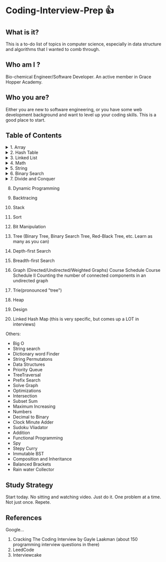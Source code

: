 # Coding-Interview-Prep :+1:

## What is it?
This is a to-do list of topics in computer science, especially in data structure and algorithms that I wanted to comb through.

## Who am I ?
Bio-chemical Engineer/Software Developer. An active member in Grace Hopper Academy.

## Who you are?
Either you are new to software engineering, or you have some web development background and want to level up your coding skills. This is a good place to start.

## Table of Contents

<details><summary>1. Array</summary>
<p>

- [ ]  Two Sum
- [ ] 3Sum
- [ ]  3Sum Closest
- [ ] 4Sum
- [ ] Best Time to Buy and Sell Stock
- [ ]  Best Time to Buy and Sell Stock II
- [ ]  Combination Sum
- [ ]  Combination Sum II
- [ ]  Combination Sum III
- [ ] Construct Binary Tree from Preorder and Inorder Traversal
- [ ]  Construct Binary Tree from Inorder and Postorder
- [ ] Traversal
- [ ]  Contains Duplicate
- [ ]  Contains Duplicate II
- [ ]  Contains Duplicate III
- [ ] Find Minimum in Rotated Sorted Array
- [ ] Find Peak Element
- [ ] Game of Life
- [ ] Jump Game
- [ ] Majority Element
- [ ] Majority Element II
- [ ] Maximum Subarray
- [ ] Maximum Product Subarray
- [ ] Merge Sorted Array
- [ ] Minimum Path Sum
- [ ] Minimum Size Subarray Sum
- [ ] Missing Number
- [ ] Move Zeroes
- [ ] Next Permutation
- [ ] Pascal's Triangle
- [ ] Pascal's Triangle II
- [ ] Plus One
- [ ] Product of Array Except Self
- [ ] Remove Duplicates from Sorted Array
- [ ] Remove Duplicates from Sorted Array II
- [ ] Remove Element
- [ ] Rotate Array
- [ ] Rotate Image
- [ ] Search a 2D Matrix
- [ ] Search for a Range
- [ ] Search in Rotated Sorted Array
- [ ] Search in Rotated Sorted Array II
- [ ] Search Insert Position
- [ ] Set Matrix Zeroes
- [ ] Sort Colors
- [ ] Spiral Matrix
- [ ] Spiral Matrix II
- [ ] Subsets
- [ ] Subsets II
- [ ] Summary Ranges
- [ ] Unique Paths
- [ ] Unique Paths II
</p>
</details>

<details><summary>2. Hash Table </summary>
<p>
(this is really important - understand all of the different collision mitigation mechanisms, understand what amortized constant-time means)
- [ ] Group Anagrams
- [ ] Bulls and Cows
- [ ] Count Primes
- [ ] Fraction to Recurring Decimal
- [ ] H-Index
- [ ] H-Index II
- [ ] Happy Number
- [ ] Isomorphic Strings
- [ ] Longest Substring Without Repeating Characters
- [ ] Repeated DNA Sequences
- [ ] Single Number
- [ ] Single Number II
- [ ] Valid Anagram
- [ ] Valid Sudoku
- [ ] Word Pattern
</p>
</details>

<details><summary>3. Linked List</summary>
- [ ] Add Two Numbers
- [ ] Convert Sorted List to Binary Search Tree
- [ ] Delete Node in a Linked List
- [ ] Insertion Sort List
- [ ] Intersection of Two Linked Lists
- [ ] Linked List Cycle
- [ ] Linked List Cycle II
- [ ] Merge Two Sorted Lists
- [ ] Palindrome Linked List
- [ ] Remove Duplicates from Sorted List
- [ ] Remove Duplicates from Sorted List II
- [ ] Remove Nth Node From End of List
- [ ] Reverse Linked List
- [ ] Reverse Linked List II
- [ ] Rotate List
- [ ] Sort List
- [ ] Swap Nodes in Pairs
</p>
</details>

<details><summary>4. Math</summary>
- [ ] Add Binary
- [ ] Add Digits
- [ ] Add Two Numbers
- [ ] Basic Calculator
- [ ] Basic Calculator II
- [ ] Divide Two Integers
- [ ] Excel Sheet Column Number
- [ ] Excel Sheet Column Title
- [ ] Factorial Trailing Zeroes
- [ ] Fraction to Recurring Decimal
- [ ] Integer to Roman
- [ ] Multiply Strings
- [ ] Number of Digit One
- [ ] Palindrome Number
- [ ] Perfect Squares
- [ ] Permutation Sequence
- [ ] Plus One
- [ ] Pow(x, n)
- [ ] Rectangle Area
- [ ] Reverse Integer
- [ ] Roman to Integer
- [ ] Sqrt(x)
- [ ] String to Integer (atoi)
- [ ] Ugly Number
- [ ] Ugly Number II
- [ ] Valid Number
</p>
</details>

<details><summary>5. String</summary>
Count and Say
Decode Ways
Generate Parentheses
Implement strStr()
Length of Last Word
 Letter Combinations of a Phone Number
Longest Common Prefix
Longest Palindromic Substring
Longest Substring Without Repeating Characters
Restore IP Addresses
Reverse Words in a String
Simplify Path
Valid Palindrome
Valid Parentheses
</p>
</details>

<details><summary>6. Binary Search</summary>
Count Complete Tree Nodes
Divide Two Integers
Find Minimum in Rotated Sorted Array
Find Peak Element
First Bad Version
H-Index II
Pow(x, n)
Search for a Range
Search in Rotated Sorted Array
Search in Rotated Sorted Array II
Search Insert Position
Sqrt(x)
</p>
</details>

<details><summary>7. Divide and Conquer</summary>
Different Ways to Add Parentheses
Kth Largest Element in an Array
Majority Element
Maximum Subarray
</p>
</details>

8. Dynamic Programming

9. Backtracing

10. Stack

11. Sort

12. Bit Manipulation

13. Tree (Binary Tree, Binary Search Tree, Red-Black Tree, etc. Learn as many as you can)

14. Depth-first Search

15. Breadth-first Search

16. Graph (Directed/Undirected/Weighted Graphs)
Course Schedule
Course Schedule II
Counting the number of connected components in an undirected graph
17. Trie(pronounced "tree")

18. Heap

19. Design

20. Linked Hash Map (this is very specific, but comes up a LOT in interviews)

Others:
* Big O
* String search
* Dictionary word Finder
* String Permutatons
* Data Structures
* Priority Queue
* TreeTraversal
* Prefix Search
* Solve Graph
* Optimizations
* Intersection
* Subset Sum
* Maximum Increasing
* Numbers
* Decimal to Binary
* Clock Minute Adder
* Sudoku Vliadator
* Addition
* Functional Programming
* Spy
* Stepy Curry
* Immutable BST
* Composition and Inheritance
* Balanced Brackets
* Rain water Collector

## Study Strategy

Start today.
No sitting and watching video. Just do it.
One problem at a time.
Not just once. Repete.

## References
Google...

1. Cracking The Coding Interview by Gayle Laakman (about 150 programming interview questions in there)
2. LeedCode
3. Interviewcake

